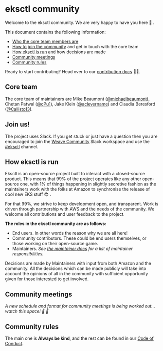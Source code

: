 # eksctl community

Welcome to the eksctl community. We are very happy to have you here :tada: .

This document contains the following information:

- [Who the core team members are](#core-team)
- [How to join the community](#join-us) and get in touch with the core team
- [How eksctl is run](#how-eksctl-is-run) and how decisions are made
- [Community meetings](#community-meetings)
- [Community rules](#community-rules)

Ready to start contributing? Head over to our [contribution docs](CONTRIBUTING.md) :man_technologist:.

## Core team

The core team of maintainers are Mike Beaumont ([@michaelbeaumont](https://github.com/michaelbeaumont)),
Chetan Patwal ([@cPu1](https://github.com/cPu1)),
Jake Klein ([@aclevername](https://github.com/aclevername))
and Claudia Beresford ([@Callisto13](https://github.com/Callisto13)).

## Join us!

The project uses Slack. If you get stuck or just have a question then you are encouraged to join the
[Weave Community](https://slack.weave.works/) Slack workspace and use the
[#eksctl](https://weave-community.slack.com/messages/eksctl/) channel.

## How eksctl is run

Eksctl is an open-source project built to interact with a closed-source product.
This means that 99% of the project operates like any other open-source one,
with 1% of things happening in slightly secretive fashion as the maintainers
work with the folks at Amazon to synchronise the release of cool new EKS stuff :sunglasses: .

For that 99%, we strive to keep development open, and transparent.
Work is driven through partnership with AWS and the needs of the community.
We welcome all contributions and user feedback to the project.

**The roles in the eksctl community are as follows:**
- End users. In other words the reason why we are all here!
- Community contributors. These could be end users themselves, or those working
  on their open-source game.
- Maintainers. _See [the maintainer docs](https://github.com/weaveworks/eksctl-handbook) for a list
  of maintainer responsibilities._

Decisions are made by Maintainers with input from both Amazon and the community.
All the decisions which can be made publicly will take into account the opinions
of all in the community with sufficient opportunity given for those interested
to get involved.

## Community meetings

_A new schedule and format for community meetings is being worked out... watch this space! :space_invader: :eyes:_

## Community rules

The main one is **Always be kind**, and the rest can be found in our [Code of Conduct](CODE_OF_CONDUCT.md).
